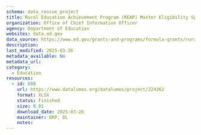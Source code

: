 ```yaml
---
schema: data_rescue_project 
title: Rural Education Achievement Program (REAP) Master Eligibility Spreadsheet (MES) - FY2025
organization: Office of Chief Information Officer
agency: Department of Education
websites: data.ed.gov
data_source: https://www.ed.gov/grants-and-programs/formula-grants/rural-education-achievement-program
description: 
last_modified: 2025-03-26
metadata_available: No
metadata_url: 
category:
  - Education 
resources:
  - id: 608
    url: https://www.datalumos.org/datalumos/project/224362
    format: XLSX
    status: Finished
    size: 0.01
    download_date: 2025-03-26
    maintainer: DRP, DL
    notes: 
---
```

